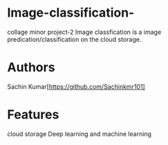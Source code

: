 # Image-classification-
collage minor project-2
Image classfication is a image predication/classification on the cloud storage.

# Authors 
Sachin Kumar[https://github.com/Sachinkmr101]

# Features 
cloud storage
Deep learning and machine learning


